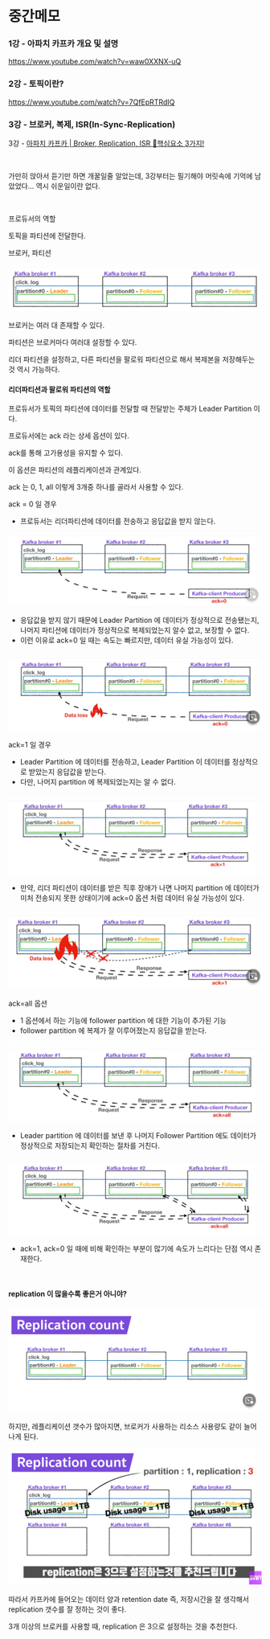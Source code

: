 # 중간메모



### 1강 - 아파치 카프카 개요 및 설명

https://www.youtube.com/watch?v=waw0XXNX-uQ



### 2강 - 토픽이란?

https://www.youtube.com/watch?v=7QfEpRTRdIQ



### 3강 - 브로커, 복제, ISR(In-Sync-Replication)

3강 - [아파치 카프카 | Broker, Replication, ISR 👀핵심요소 3가지!](https://www.youtube.com/watch?v=qpEEoGpWVig)

<br>

가만히 앉아서 듣기만 하면 개꿀일줄 알았는데, 3강부터는 필기해야 머릿속에 기억에 남았었다... 역시 쉬운일이란 없다.<br>

<br>



프로듀서의 역할

토픽을 파티션에 전달한다.



브로커, 파티션

![1](./img/MEMO/1.png)

브로커는 여러 대 존재할 수 있다.

파티션은 브로커마다 여러대 설정할 수 있다.

리더 파티션을 설정하고, 다른 파티션을 팔로워 파티션으로 해서 복제본을 저장해두는 것 역시 가능하다.



#### 리더파티션과 팔로워 파티션의 역할

프로듀서가 토픽의 파티션에 데이터를 전달할 때 전달받는 주체가 Leader Partition 이다.

프로듀서에는 ack 라는 상세 옵션이 있다.

ack를 통해 고가용성을 유지할 수 있다.

이 옵션은 파티션의 레플리케이션과 관계있다.

ack 는 0, 1, all 이렇게 3개중 하나를 골라서 사용할 수 있다.



ack = 0 일 경우

- 프로듀서는 리더파티션에 데이터를 전송하고 응답값을 받지 않는다.

![1](./img/MEMO/2.png)

- 응답값을 받지 않기 때문에 Leader Partition 에 데이터가 정상적으로 전송됐는지, 나머지 파티션에 데이터가 정상적으로 복제되었는지 알수 없고, 보장할 수 없다.
- 이런 이유로 ack=0 일 때는 속도는 빠르지만, 데이터 유실 가능성이 있다.

![1](./img/MEMO/3.png)

ack=1 일 경우

- Leader Partition 에 데이터를 전송하고, Leader Partition 이 데이터를 정상적으로 받았는지 응답값을 받는다.
- 다만, 나머지 partition 에 복제되었는지는 알 수 없다.

![1](./img/MEMO/4.png)

- 만약, 리더 파티션이 데이터를 받은 직후 장애가 나면 나머지 partition 에 데이터가 미처 전송되지 못한 상태이기에 ack=0 옵션 처럼 데이터 유실 가능성이 있다.

![1](./img/MEMO/5.png)

ack=all 옵션

- 1 옵션에서 하는 기능에 follower partition 에 대한 기능이 추가된 기능
- follower partition 에 복제가 잘 이루어졌는지 응답값을 받는다.

![1](./img/MEMO/6.png)

- Leader partition 에 데이터를 보낸 후 나머지 Follower Partition 에도 데이터가 정상적으로 저장되는지 확인하는 절차를 거친다.

![1](./img/MEMO/7.png)

- ack=1, ack=0 일 때에 비해 확인하는 부분이 많기에 속도가 느리다는 단점 역시 존재한다.

<br>

#### replication 이 많을수록 좋은거 아니야?

![1](./img/MEMO/8.png)

하지만, 레플리케이션 갯수가 많아지면, 브로커가 사용하는 리소스 사용량도 같이 늘어나게 된다.

![1](./img/MEMO/9.png)

따라서 카프카에 들어오는 데이터 양과 retention date 즉, 저장시간을 잘 생각해서 replication 갯수를 잘 정하는 것이 좋다.<br>

3개 이상의 브로커를 사용할 때, replication 은 3으로 설정하는 것을 추천한다.

<BR>





